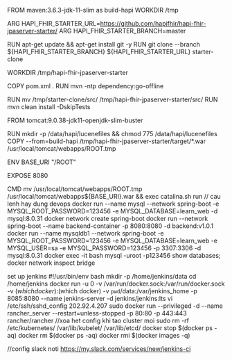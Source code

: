 FROM maven:3.6.3-jdk-11-slim as build-hapi
WORKDIR /tmp

ARG HAPI_FHIR_STARTER_URL=https://github.com/hapifhir/hapi-fhir-jpaserver-starter/
ARG HAPI_FHIR_STARTER_BRANCH=master

RUN apt-get update && apt-get install git -y
RUN git clone --branch ${HAPI_FHIR_STARTER_BRANCH} ${HAPI_FHIR_STARTER_URL} starter-clone

WORKDIR /tmp/hapi-fhir-jpaserver-starter

COPY pom.xml .
RUN mvn -ntp dependency:go-offline

RUN mv /tmp/starter-clone/src/ /tmp/hapi-fhir-jpaserver-starter/src/
RUN mvn clean install -DskipTests

FROM tomcat:9.0.38-jdk11-openjdk-slim-buster

RUN mkdir -p /data/hapi/lucenefiles && chmod 775 /data/hapi/lucenefiles
COPY --from=build-hapi /tmp/hapi-fhir-jpaserver-starter/target/*.war /usr/local/tomcat/webapps/ROOT.tmp

ENV BASE_URI "/ROOT"

EXPOSE 8080

CMD mv /usr/local/tomcat/webapps/ROOT.tmp /usr/local/tomcat/webapps${BASE_URI}.war && exec catalina.sh run
// cau lenh hay dung devops
docker run --name mysql --network spring-boot -e MYSQL_ROOT_PASSWORD=123456 -e MYSQL_DATABASE=learn_web -d mysql:8.0.31
docker network create spring-boot
docker run --network spring-boot --name backend-container -p 8080:8080 -d backend:v1.0.1
docker run --name mysqldb1 --network spring-boot -e MYSQL_ROOT_PASSWORD=123456 -e MYSQL_DATABASE=learn_web -e MYSQL_USER=sa -e MYSQL_PASSWORD=123456 -p 3307:3306 -d mysql:8.0.31
docker exec -it bash
mysql -uroot -p123456
show databases;
docker network inspect bridge

set up jenkins
#!/usr/bin/env bash
mkdir -p /home/jenkins/data
cd /home/jenkins
docker run -u 0 -v /var/run/docker.sock:/var/run/docker.sock -v $(which docker):$(which docker) -v `pwd`/data:/var/jenkins_home  -p 8085:8080 --name jenkins-server -d jenkins/jenkins:lts
vi /etc/ssh/sshd_config
202.92.4.207
sudo docker run --privileged  -d --name rancher_server --restart=unless-stopped -p 80:80 -p 443:443 rancher/rancher
//xoa het config khi tao cluster moi
sudo rm -rf /etc/kubernetes/ /var/lib/kubelet/ /var/lib/etcd/
docker stop $(docker ps -aq)
docker rm $(docker ps -aq)
docker rmi $(docker images -q)

//config slack noti
https://my.slack.com/services/new/jenkins-ci